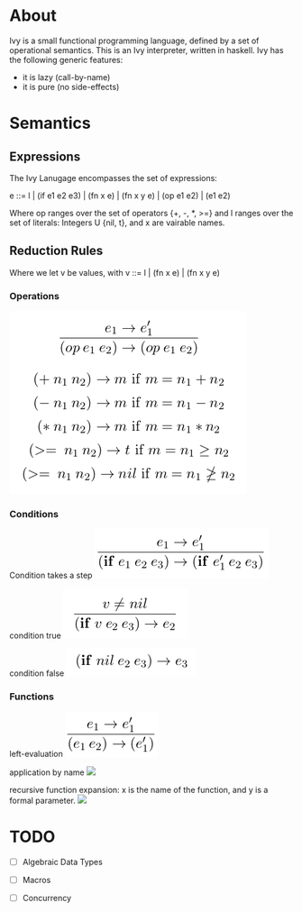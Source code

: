 # About
Ivy is a small functional programming language, defined by a set of operational semantics.
This is an Ivy interpreter, written in haskell. Ivy has the following generic features:
+ it is lazy (call-by-name)
+ it is pure (no side-effects)

# Semantics
## Expressions
The Ivy Lanugage encompasses the set of expressions:

e ::= l | (if e1 e2 e3) | (fn x e) | (fn x y e) | (op e1 e2) | (e1 e2)

Where op ranges over the set of operators {+, -, *, >=} and l ranges over the set of literals: Integers U {nil, t}, and x are vairable names.

## Reduction Rules 
Where we let v be values, with v ::= l | (fn x e) | (fn x y e)

### Operations
![](doc/imgs/operations.png?raw=true)

### Conditions
Condition takes a step
![](doc/imgs/cond-step.png?raw=true)

condition true
![](doc/imgs/cond-true.png?raw=true)

condition false
![](doc/imgs/cond-false.png?raw=true)

### Functions
left-evaluation
![](doc/imgs/func-left.png?raw=true)

application by name
![](doc/imgs/func-app.png?raw=true)

recursive function expansion: x is the name of the function, and y is a formal parameter.
![](doc/imgs/func-recursive.png?raw=true)

# TODO
- [ ] Algebraic Data Types
- [ ] Macros
- [ ] Concurrency

